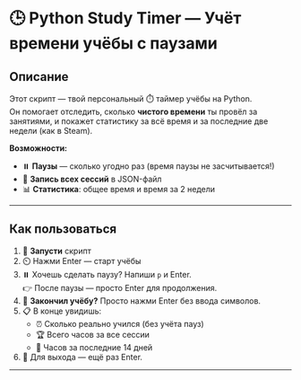 # 🕒 Python Study Timer — Учёт времени учёбы с паузами

## Описание

Этот скрипт — твой персональный ⏱️ таймер учёбы на Python.  
Он помогает отследить, сколько **чистого времени** ты провёл за занятиями, и покажет статистику за всё время и за последние две недели (как в Steam).

**Возможности:**
- ⏸️ **Паузы** — сколько угодно раз (время паузы не засчитывается!)
- 📝 **Запись всех сессий** в JSON-файл
- 📊 **Статистика**: общее время и время за 2 недели

---

## Как пользоваться

1. 🚀 **Запусти** скрипт
2. ⏲️ Нажми Enter — старт учёбы
3. ⏸️ Хочешь сделать паузу? Напиши `p` и Enter.  
   👉 После паузы — просто Enter для продолжения.
4. 🛑 **Закончил учёбу?** Просто нажми Enter без ввода символов.
5. 📋 В конце увидишь:
   - ⏰ Сколько реально учился (без учёта пауз)
   - 🏆 Всего часов за все сессии
   - 📅 Часов за последние 14 дней
6. 👋 Для выхода — ещё раз Enter.

---
